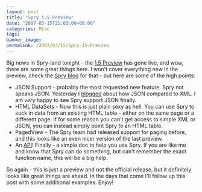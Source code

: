 ```yaml
---
layout: post
title: "Spry 1.5 Preview"
date: "2007-03-15T21:03:00+06:00"
categories: Misc 
tags: 
banner_image: 
permalink: /2007/03/15/Spry-15-Preview
---
```


Big news in Spry-land tonight - the <a href="http://labs.adobe.com/technologies/spry/preview/">1.5 Preview</a> has gone live, and wow, there are some great things here. I won't cover everything new in the preview, check the <a href="http://blogs.adobe.com/spryteam/">Spry blog</a> for that - but here are some of the high points:
<!--more-->
<ul>
<li>JSON Support - probably the most requested new feature. Spry not speaks JSON. Yesterday I <a href="http://ray.camdenfamily.com/index.cfm/2007/3/14/Quick-example-of-JSON-versus-XML">blogged</a> about how JSON compared to XML. I am <i>very</i> happy to see Spry support JSON finally.
<li>HTML DataSets - Now this is just plain sexy as hell. You can use Spry to suck in data from an existing HTML table - either on the same page or a different page. If for some reason you can't get access to simple XML or JSON, you can instead simply point Spry to an HTML table.
<li>PagedView - The Spry team had released support for paging before, and this looks like an even nicer version of the last preview.
<li>An <a href="http://labs.adobe.com/technologies/spry/preview/articles/data_api/">API</a>! Finally - a simple doc to help you use Spry. If you are like me and know that Spry can do something, but can't remember the exact function name, this will be a big help.
</ul>

So again - this is just a preview and not the official release, but it definitely looks like great things are ahead. In the days that come I'll follow up this post with some additional examples. Enjoy!
